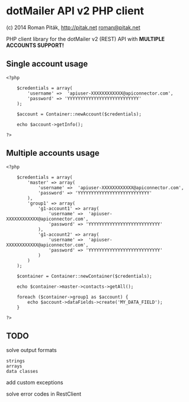 dotMailer API v2 PHP client
===============
(c) 2014 Roman Piták, http://pitak.net <roman@pitak.net>

PHP client library for the dotMailer v2 (REST) API with **MULTIPLE ACCOUNTS SUPPORT!**

Single account usage
--------------------

	<?php

		$credentials = array(
			'username' =>  'apiuser-XXXXXXXXXXXX@apiconnector.com',
			'password' => 'YYYYYYYYYYYYYYYYYYYYYYYYYYY'
		);

		$account = Container::newAccount($credentials);

		echo $account->getInfo();

	?>

Multiple accounts usage
-----------------------

	<?php

		$credentials = array(
			'master' => array(
				'username' =>  'apiuser-XXXXXXXXXXXX@apiconnector.com',
				'password' => 'YYYYYYYYYYYYYYYYYYYYYYYYYYY'
			),
			'group1' => array(
				'g1-account1' => array(
					'username' =>  'apiuser-XXXXXXXXXXXX@apiconnector.com',
					'password' => 'YYYYYYYYYYYYYYYYYYYYYYYYYYY'
				),
				'g1-account2' => array(
					'username' =>  'apiuser-XXXXXXXXXXXX@apiconnector.com',
					'password' => 'YYYYYYYYYYYYYYYYYYYYYYYYYYY'
				)
			)
		);

		$container = Container::newContainer($credentials);

		echo $container->master->contacts->getAll();

		foreach ($container->group1 as $account) {
			echo $account->dataFields->create('MY_DATA_FIELD');
		}

	?>

TODO
----
solve output formats

	strings
	arrays
	data classes

add custom exceptions

solve error codes in RestClient




